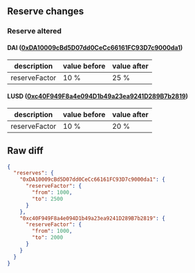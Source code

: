 ## Reserve changes

### Reserve altered

#### DAI ([0xDA10009cBd5D07dd0CeCc66161FC93D7c9000da1](https://optimistic.etherscan.io/address/0xDA10009cBd5D07dd0CeCc66161FC93D7c9000da1))

| description | value before | value after |
| --- | --- | --- |
| reserveFactor | 10 % | 25 % |


#### LUSD ([0xc40F949F8a4e094D1b49a23ea9241D289B7b2819](https://optimistic.etherscan.io/address/0xc40F949F8a4e094D1b49a23ea9241D289B7b2819))

| description | value before | value after |
| --- | --- | --- |
| reserveFactor | 10 % | 20 % |


## Raw diff

```json
{
  "reserves": {
    "0xDA10009cBd5D07dd0CeCc66161FC93D7c9000da1": {
      "reserveFactor": {
        "from": 1000,
        "to": 2500
      }
    },
    "0xc40F949F8a4e094D1b49a23ea9241D289B7b2819": {
      "reserveFactor": {
        "from": 1000,
        "to": 2000
      }
    }
  }
}
```